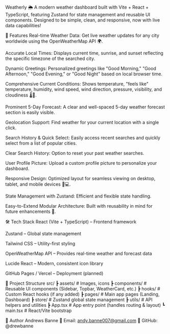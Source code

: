 Weatherly 🌦️
A modern weather dashboard built with Vite + React + TypeScript, featuring Zustand for state management and reusable UI components.
Designed to be simple, clean, and responsive, now with live data capabilities!

🚀 Features
Real-time Weather Data: Get live weather updates for any city worldwide using the OpenWeatherMap API 🌍.

Accurate Local Times: Displays current time, sunrise, and sunset reflecting the specific timezone of the searched city.

Dynamic Greetings: Personalized greetings like "Good Morning," "Good Afternoon," "Good Evening," or "Good Night" based on local browser time.

Comprehensive Current Conditions: Shows temperature, "feels like" temperature, humidity, wind speed, wind direction, pressure, visibility, and cloudiness 🌡️💨.

Prominent 5-Day Forecast: A clear and well-spaced 5-day weather forecast section is easily visible.

Geolocation Support: Find weather for your current location with a single click.

Search History & Quick Select: Easily access recent searches and quickly select from a list of popular cities.

Clear Search History: Option to reset your past weather searches.

User Profile Picture: Upload a custom profile picture to personalize your dashboard.

Responsive Design: Optimized layout for seamless viewing on desktop, tablet, and mobile devices 📱💻.

State Management with Zustand: Efficient and flexible state handling.

Easy-to-Extend Modular Architecture: Built with reusability in mind for future enhancements 🧩.

🛠️ Tech Stack
React (Vite + TypeScript) – Frontend framework

Zustand – Global state management

Tailwind CSS – Utility-first styling

OpenWeatherMap API – Provides real-time weather and forecast data

Lucide React – Modern, consistent icon library

GitHub Pages / Vercel – Deployment (planned)

📂 Project Structure
src/
┣ assets/           # Images, icons
┣ components/       # Reusable UI components (Sidebar, Topbar, WeatherCard, etc.)
┣ hooks/            # Custom React hooks (if any added)
┣ pages/            # Main app pages (Landing, Dashboard)
┣ store/            # Zustand global state management
┣ utils/            # API helpers and utilities
┣ App.tsx           # App entry point (handles routing & layout)
┗ main.tsx          # React/Vite bootstrap

👤 Author
Andrews Banne
📧 Email: andy.banne007@gmail.com
🔗 GitHub: @drewbanne